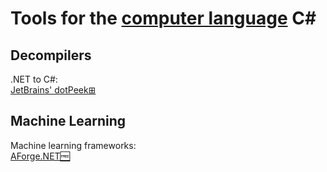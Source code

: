 
# Tools for the [computer language](https://trendless.tech/langs) C#

## Decompilers

.NET to C#:  
[JetBrains' dotPeek⊞](https://www.jetbrains.com/decompiler/)

## Machine Learning

Machine learning frameworks:  
[AForge.NET🆓](https://www.aforgenet.com/framework/)
